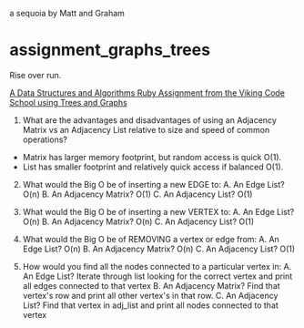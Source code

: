 a sequoia by Matt and Graham

# assignment_graphs_trees
Rise over run.

[A Data Structures and Algorithms Ruby Assignment from the Viking Code School using Trees and Graphs](http://www.vikingcodeschool.com)

1. What are the advantages and disadvantages of using an Adjacency Matrix vs an Adjacency List relative to size and speed of common operations?
  - Matrix has larger memory footprint, but random access is quick O(1).
  - List has smaller footprint and relatively quick access if balanced  O(1).

2. What would the Big O be of inserting a new EDGE to:
  A. An Edge List?
    O(n)
  B. An Adjacency Matrix?
    O(1)
  C. An Adjacency List?
    O(1)

3. What would the Big O be of inserting a new VERTEX to:
  A. An Edge List?
    O(n)
  B. An Adjacency Matrix?
    O(n)
  C. An Adjacency List?
    O(1)

4. What would the Big O be of REMOVING a vertex or edge from:
  A. An Edge List?
    O(n)
  B. An Adjacency Matrix?
    O(n)
  C. An Adjacency List?
    O(1)

5. How would you find all the nodes connected to a particular vertex in:
  A. An Edge List?
    Iterate through list looking for the correct vertex and print all edges connected to that vertex
  B. An Adjacency Matrix?
    Find that vertex's row and print all other vertex's in that row.
  C. An Adjacency List?
    Find that vertex in adj_list and print all nodes connected to that vertex
